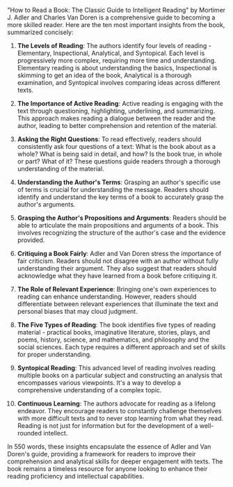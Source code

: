 "How to Read a Book: The Classic Guide to Intelligent Reading" by Mortimer J. Adler and Charles Van Doren is a comprehensive guide to becoming a more skilled reader. Here are the ten most important insights from the book, summarized concisely:

1. **The Levels of Reading**: The authors identify four levels of reading - Elementary, Inspectional, Analytical, and Syntopical. Each level is progressively more complex, requiring more time and understanding. Elementary reading is about understanding the basics, Inspectional is skimming to get an idea of the book, Analytical is a thorough examination, and Syntopical involves comparing ideas across different texts.

2. **The Importance of Active Reading**: Active reading is engaging with the text through questioning, highlighting, underlining, and summarizing. This approach makes reading a dialogue between the reader and the author, leading to better comprehension and retention of the material.

3. **Asking the Right Questions**: To read effectively, readers should consistently ask four questions of a text: What is the book about as a whole? What is being said in detail, and how? Is the book true, in whole or part? What of it? These questions guide readers through a thorough understanding of the material.

4. **Understanding the Author's Terms**: Grasping an author's specific use of terms is crucial for understanding the message. Readers should identify and understand the key terms of a book to accurately grasp the author's arguments.

5. **Grasping the Author's Propositions and Arguments**: Readers should be able to articulate the main propositions and arguments of a book. This involves recognizing the structure of the author's case and the evidence provided.

6. **Critiquing a Book Fairly**: Adler and Van Doren stress the importance of fair criticism. Readers should not disagree with an author without fully understanding their argument. They also suggest that readers should acknowledge what they have learned from a book before critiquing it.

7. **The Role of Relevant Experience**: Bringing one's own experiences to reading can enhance understanding. However, readers should differentiate between relevant experiences that illuminate the text and personal biases that may cloud judgment.

8. **The Five Types of Reading**: The book identifies five types of reading material - practical books, imaginative literature, stories, plays, and poems, history, science, and mathematics, and philosophy and the social sciences. Each type requires a different approach and set of skills for proper understanding.

9. **Syntopical Reading**: This advanced level of reading involves reading multiple books on a particular subject and constructing an analysis that encompasses various viewpoints. It's a way to develop a comprehensive understanding of a complex topic.

10. **Continuous Learning**: The authors advocate for reading as a lifelong endeavor. They encourage readers to constantly challenge themselves with more difficult texts and to never stop learning from what they read. Reading is not just for information but for the development of a well-rounded intellect.

In 550 words, these insights encapsulate the essence of Adler and Van Doren's guide, providing a framework for readers to improve their comprehension and analytical skills for deeper engagement with texts. The book remains a timeless resource for anyone looking to enhance their reading proficiency and intellectual capabilities.